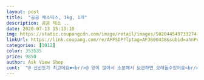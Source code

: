 ```yaml
---
layout: post 
title:  "곰곰 채소믹스, 1kg, 1개" 
description: 곰곰 채소 ..
date: 2020-07-13 15:13:10 
img: https://static.coupangcdn.com/image/retail/images/502044549733274-053d79fb-9fbc-4287-ab5b-52d86354cfc6.jpg 
linkUrl: https://link.coupang.com/re/AFFSDP?lptag=AF3600438&subid=ahnPublicAsk&pageKey=1676813901&itemId=2856738354&vendorItemId=70846064525&traceid=V0-113-d1654868ec04730b 
categories: [1012] 
color: 353535 
price: 9850 
author: Ask View Shop 
cont:  "@ 신선도가 최고에요❤<br/>@ 양이 많아서 소분해서 보관하면 오래둘수있어요<br/>@ 여러 종류의 야채를 폭넓게 먹을수있어요❤<br/>@ 컷팅사이즈가 알맞아 별도의 컷팅이 필요가없어요<br/>그리고 받기 전에 얼마나 많은지 가늠이 잘 안됐지만 막상 받아 보니 그 양에 놀랄 수밖에 없었습니다.<br/><br/>그리고 야채가게 같은데서 한 종류씩 사는 것은 물론 써는 귀찮음까지 줄어드니 손이 편해지고 시간도 단축 되는 부분이 가장 마음에 들었습니다.<br/><br/>너무 간편하고, 신선해서 맛이더좋았어요❤<br/>너무 편하네요.<br/>ㅎ<br/>다양한 채소들이 손질되어 컷팅되어 있으니<br/>매일 샐러드 섭취합니다^^<br/>샌드위치에 넣어서도 먹고 샐러드도 만들어서 먹고<br/>성인남성 손으로도 여러 주먹으로 꺼내 나눠 먹어도 될 정도였습니다.<br/><br/>싱싱한 채소들로 구성된 채소믹스였습니다.<br/><br/>야채따로 사긴 번거롭잖아요<br/>양도 진짜 많고, 신선해요!<br/>여러종류가 있다보니 더 폭넓게 먹을수있고,<br/>완전 강추해요♡<br/>저는 샐러드를 먹을 때 리코타치즈와 유자드레싱과 같이 먹는 편이지만 그 번거로움에 즐겨먹기 힘든 부분이 있었습니다.<br/> 그런데 다양한 채소를 하나의 상품에 그것도 먹기 좋게 썰려 나오니 이젠 샐러드를 쉽고 빠르게 즐겨먹을 수 있게 된 듯 합니다.<br/><br/>채소가 신선해서 과일만 추가하고 소스만 다양하게<br/>크기도 알맞아서 따로 컷팅할필요가없어요!<br/>" 
---
```


